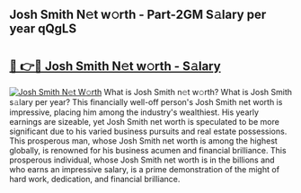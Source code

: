 ## Josh Smith N𝚎t w𝚘rth - Part-2GM S𝚊lary per year qQgLS

# <h2><a href="http://gc5alu.nevu.top/?p=Josh+Smith">🔗 👉🔴 Josh Smith N𝚎t w𝚘rth - S𝚊lary</a></h2>

[![Josh Smith N𝚎t W𝚘rth](https://i.imgur.com/Oavwk0R.jpeg)](http://gc5alu.nevu.top/?p=Josh+Smith)
What is Josh Smith n𝚎t w𝚘rth? What is Josh Smith s𝚊lary per year?
This financially well-off person's Josh Smith net worth is impressive, placing him among the industry's wealthiest. His yearly earnings are sizeable, yet Josh Smith net worth is speculated to be more significant due to his varied business pursuits and real estate possessions. This prosperous man, whose Josh Smith net worth is among the highest globally, is renowned for his business acumen and financial brilliance. This prosperous individual, whose Josh Smith net worth is in the billions and who earns an impressive salary, is a prime demonstration of the might of hard work, dedication, and financial brilliance.
